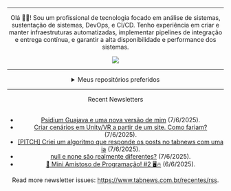 <div align="center">
<hr>
<p>Olá 👋🏾! Sou um profissional de tecnologia focado em análise de sistemas, sustentação de sistemas, DevOps, e CI/CD. Tenho experiência em criar e manter infraestruturas automatizadas, implementar pipelines de integração e entrega contínua, e garantir a alta disponibilidade e performance dos sistemas.</p>
  <img src="https://media.giphy.com/media/yAGIvCiwPJn5C/giphy.gif">
<hr>
  <details>
  <summary>Meus repositórios preferidos</summary>
  <br />
  Alguns dos meus melhores repositórios:
  <br />
<br />
  <ul><li><a href=https://github.com/commitgeist/aluratube target="_blank" rel="noopener noreferrer">commitgeist/aluratube</a> (<b>0</b> ✨ and <b>0</b> 🍴): Aluratube - Desenvolvido durante a imersão React da Alura no final de 2022</li><li><a href=https://github.com/commitgeist/nlw-ia target="_blank" rel="noopener noreferrer">commitgeist/nlw-ia</a> (<b>0</b> ✨ and <b>0</b> 🍴): Projeto desenvolvido durante a NLW IA - Usando a API da OPENAI</li><li><a href=https://github.com/commitgeist/nlw-journey-ia target="_blank" rel="noopener noreferrer">commitgeist/nlw-journey-ia</a> (<b>0</b> ✨ and <b>0</b> 🍴): NLW IA - Agent de viagens usando python + langchain + GPT</li>
<li>More coming soon :).</li>
</ul>
  </details>
  <hr/>
    <summary>Recent Newsletters</summary>
  <br />
  <ul>
    <li><a href=https://www.tabnews.com.br/Deepsh/psidium-guajava-e-uma-nova-versao-de-mim target="_blank" rel="noopener noreferrer">Psidium Guajava e uma nova versão de mim</a> (7/6/2025).</li><li><a href=https://www.tabnews.com.br/PetsuTHEDEV/criar-cenarios-em-unity-vr-a-partir-de-um-site-como-fariam target="_blank" rel="noopener noreferrer">Criar cenários em Unity/VR a partir de um site. Como fariam?</a> (7/6/2025).</li><li><a href=https://www.tabnews.com.br/CristRodsz/pitch-criei-um-algoritmo-que-responde-os-posts-no-tabnews-com-uma-ia target="_blank" rel="noopener noreferrer">[PITCH] Criei um algoritmo que responde os posts no tabnews com uma ia</a> (7/6/2025).</li><li><a href=https://www.tabnews.com.br/Andreldev/null-e-none-sao-realmente-diferentes target="_blank" rel="noopener noreferrer">null e none são realmente diferentes?</a> (7/6/2025).</li><li><a href=https://www.tabnews.com.br/Crazynds/mini-amistoso-de-programacao-2 target="_blank" rel="noopener noreferrer">🎉 Mini Amistoso de Programação! #2 🖥️🔥</a> (6/6/2025).</li>
  </ul>
<p>Read more newsletter issues: <a href="https://www.tabnews.com.br/recentes/rss">https://www.tabnews.com.br/recentes/rss</a>.</p>
  </details>
